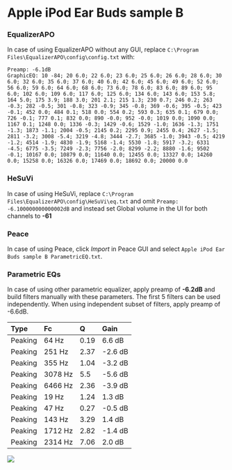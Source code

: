 # Apple iPod Ear Buds sample B

### EqualizerAPO
In case of using EqualizerAPO without any GUI, replace `C:\Program Files\EqualizerAPO\config\config.txt`
with:
```
Preamp: -6.1dB
GraphicEQ: 10 -84; 20 6.0; 22 6.0; 23 6.0; 25 6.0; 26 6.0; 28 6.0; 30 6.0; 32 6.0; 35 6.0; 37 6.0; 40 6.0; 42 6.0; 45 6.0; 49 6.0; 52 6.0; 56 6.0; 59 6.0; 64 6.0; 68 6.0; 73 6.0; 78 6.0; 83 6.0; 89 6.0; 95 6.0; 102 6.0; 109 6.0; 117 6.0; 125 6.0; 134 6.0; 143 6.0; 153 5.8; 164 5.0; 175 3.9; 188 3.0; 201 2.1; 215 1.3; 230 0.7; 246 0.2; 263 -0.3; 282 -0.5; 301 -0.8; 323 -0.9; 345 -0.8; 369 -0.6; 395 -0.5; 423 -0.1; 452 0.0; 484 0.1; 518 0.0; 554 0.2; 593 0.3; 635 0.1; 679 0.0; 726 -0.1; 777 0.1; 832 0.0; 890 -0.0; 952 -0.0; 1019 0.0; 1090 0.0; 1167 0.1; 1248 0.0; 1336 -0.3; 1429 -0.6; 1529 -1.0; 1636 -1.3; 1751 -1.3; 1873 -1.1; 2004 -0.5; 2145 0.2; 2295 0.9; 2455 0.4; 2627 -1.5; 2811 -3.2; 3008 -5.4; 3219 -4.8; 3444 -2.7; 3685 -1.0; 3943 -0.5; 4219 -1.2; 4514 -1.9; 4830 -1.9; 5168 -1.4; 5530 -1.8; 5917 -3.2; 6331 -4.5; 6775 -3.5; 7249 -2.3; 7756 -2.0; 8299 -2.2; 8880 -1.6; 9502 -0.1; 10167 0.0; 10879 0.0; 11640 0.0; 12455 0.0; 13327 0.0; 14260 0.0; 15258 0.0; 16326 0.0; 17469 0.0; 18692 0.0; 20000 0.0
```

### HeSuVi
In case of using HeSuVi, replace `C:\Program Files\EqualizerAPO\config\HeSuVi\eq.txt` and omit `Preamp:
-6.100000000000002dB` and instead set Global volume in the UI for both channels to **-61**

### Peace
In case of using Peace, click *Import* in Peace GUI and select `Apple iPod Ear Buds sample B ParametricEQ.txt`.

### Parametric EQs
In case of using other parametric equalizer, apply preamp of **-6.2dB** and build filters manually
with these parameters. The first 5 filters can be used independently.
When using independent subset of filters, apply preamp of -6.6dB.

| Type    | Fc      |    Q | Gain    |
|:--------|:--------|:-----|:--------|
| Peaking | 64 Hz   | 0.19 | 6.6 dB  |
| Peaking | 251 Hz  | 2.37 | -2.6 dB |
| Peaking | 355 Hz  | 1.04 | -3.2 dB |
| Peaking | 3078 Hz | 5.5  | -5.6 dB |
| Peaking | 6466 Hz | 2.36 | -3.9 dB |
| Peaking | 19 Hz   | 1.24 | 1.3 dB  |
| Peaking | 47 Hz   | 0.27 | -0.5 dB |
| Peaking | 143 Hz  | 3.29 | 1.4 dB  |
| Peaking | 1712 Hz | 2.82 | -1.4 dB |
| Peaking | 2314 Hz | 7.06 | 2.0 dB  |

![](https://raw.githubusercontent.com/jaakkopasanen/AutoEq/master/results/innerfidelity/sbaf-serious/Apple%20iPod%20Ear%20Buds%20sample%20B/Apple%20iPod%20Ear%20Buds%20sample%20B.png)
